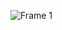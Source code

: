 ![Frame 1](https://user-images.githubusercontent.com/31367048/156598517-12eea3bd-0d81-4f50-9262-e2296b7f8ed0.png)
